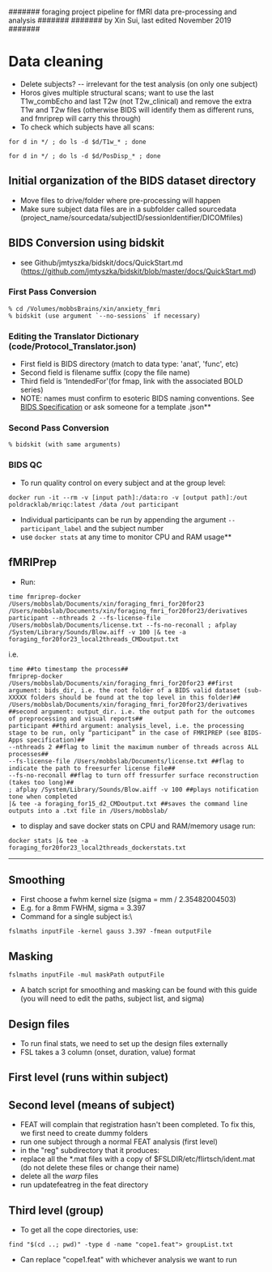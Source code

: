 ####### foraging project pipeline for fMRI data pre-processing and analysis #######
####### by Xin Sui, last edited November 2019 #######



# Data cleaning
- Delete subjects? -- irrelevant for the test analysis (on only one subject)
- Horos gives multiple structural scans; want to use the last T1w_combEcho and last T2w (not T2w_clinical) and remove the extra T1w and T2w files (otherwise BIDS will identify them as different runs, and fmriprep will carry this through)
- To check which subjects have all scans:
```
for d in */ ; do ls -d $d/T1w_* ; done

for d in */ ; do ls -d $d/PosDisp_* ; done
```

## Initial organization of the BIDS dataset directory
- Move files to drive/folder where pre-processing will happen
- Make sure subject data files are in a subfolder called sourcedata (project_name/sourcedata/subjectID/sessionIdentifier/DICOMfiles)

## BIDS Conversion using bidskit
- see Github/jmtyszka/bidskit/docs/QuickStart.md (https://github.com/jmtyszka/bidskit/blob/master/docs/QuickStart.md)

### First Pass Conversion
```
% cd /Volumes/mobbsBrains/xin/anxiety_fmri
% bidskit (use argument `--no-sessions` if necessary)
```

### Editing the Translator Dictionary (code/Protocol_Translator.json)
- First field is BIDS directory (match to data type: 'anat', 'func', etc)
- Second field is filename suffix (copy the file name)
- Third field is 'IntendedFor'(for fmap, link with the associated BOLD series)
- NOTE: names must confirm to esoteric BIDS naming conventions. See [BIDS Specification](https://bids.neuroimaging.io/bids_spec.pdf) or ask someone for a template .json**

### Second Pass Conversion
```
% bidskit (with same arguments)
```

### BIDS QC
- To run quality control on every subject and at the group level:
```
docker run -it --rm -v [input path]:/data:ro -v [output path]:/out poldracklab/mriqc:latest /data /out participant
```
- Individual participants can be run by appending the argument `--participant_label` and the subject number
- use `docker stats` at any time to monitor CPU and RAM usage**


## fMRIPrep
- Run:
```
time fmriprep-docker /Users/mobbslab/Documents/xin/foraging_fmri_for20for23 /Users/mobbslab/Documents/xin/foraging_fmri_for20for23/derivatives participant --nthreads 2 --fs-license-file /Users/mobbslab/Documents/license.txt --fs-no-reconall ; afplay /System/Library/Sounds/Blow.aiff -v 100 |& tee -a foraging_for20for23_local2threads_CMDoutput.txt
```
i.e.
```
time ##to timestamp the process##
fmriprep-docker 
/Users/mobbslab/Documents/xin/foraging_fmri_for20for23 ##first argument: bids_dir, i.e. the root folder of a BIDS valid dataset (sub-XXXXX folders should be found at the top level in this folder)##
/Users/mobbslab/Documents/xin/foraging_fmri_for20for23/derivatives ##second argument: output_dir. i.e. the output path for the outcomes of preprocessing and visual reports##
participant ##third argument: analysis_level, i.e. the processing stage to be run, only “participant” in the case of FMRIPREP (see BIDS-Apps specification)##
--nthreads 2 ##flag to limit the maximum number of threads across ALL processes##
--fs-license-file /Users/mobbslab/Documents/license.txt ##flag to indicate the path to freesurfer license file##
--fs-no-reconall ##flag to turn off fressurfer surface reconstruction (takes too long)##
; afplay /System/Library/Sounds/Blow.aiff -v 100 ##plays notification tone when completed
|& tee -a foraging_for15_d2_CMDoutput.txt ##saves the command line outputs into a .txt file in /Users/mobbslab/
```

- to display and save docker stats on CPU and RAM/memory usage run:
```
docker stats |& tee -a foraging_for20for23_local2threads_dockerstats.txt
```
-------------------------------------------------------------------------






## Smoothing
- First choose a fwhm kernel size (sigma = mm / 2.35482004503)
- E.g. for a 8mm FWHM, sigma = 3.397
- Command for a single subject is:\
```
fslmaths inputFile -kernel gauss 3.397 -fmean outputFile
```


## Masking
```
fslmaths inputFile -mul maskPath outputFile
```

- A batch script for smoothing and masking can be found with this guide (you will need to edit the paths, subject list, and sigma)

## Design files
- To run final stats, we need to set up the design files externally
- FSL takes a 3 column (onset, duration, value) format

## First level (runs within subject)

## Second level (means of subject)
- FEAT will complain that registration hasn't been completed. To fix this, we first need to create dummy folders
- run one subject through a normal FEAT analysis (first level)
- in the "reg" subdirectory that it produces:
- replace all the *.mat files with a copy of $FSLDIR/etc/flirtsch/ident.mat (do not delete these files or change their name)
- delete all the *warp* files
- run updatefeatreg in the feat directory

## Third level (group)
- To get all the cope directories, use:
```
find "$(cd ..; pwd)" -type d -name "cope1.feat"> groupList.txt
```
- Can replace "cope1.feat" with whichever analysis we want to run

